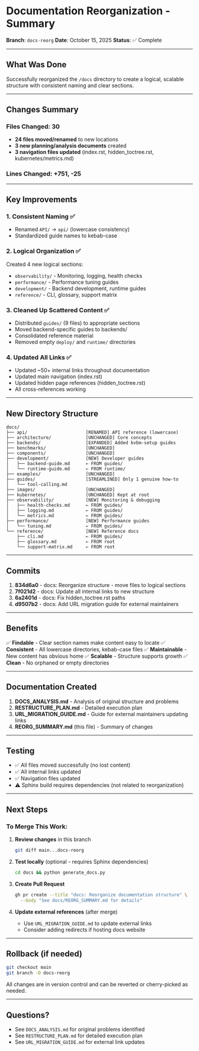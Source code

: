# Documentation Reorganization - Summary

**Branch**: `docs-reorg`
**Date**: October 15, 2025
**Status**: ✅ Complete

---

## What Was Done

Successfully reorganized the `/docs` directory to create a logical, scalable structure with consistent naming and clear sections.

---

## Changes Summary

### Files Changed: 30
- **24 files moved/renamed** to new locations
- **3 new planning/analysis documents** created
- **3 navigation files updated** (index.rst, hidden_toctree.rst, kubernetes/metrics.md)

### Lines Changed: +751, -25

---

## Key Improvements

### 1. **Consistent Naming** ✅
- Renamed `API/` → `api/` (lowercase consistency)
- Standardized guide names to kebab-case

### 2. **Logical Organization** ✅
Created 4 new logical sections:
- `observability/` - Monitoring, logging, health checks
- `performance/` - Performance tuning guides
- `development/` - Backend development, runtime guides
- `reference/` - CLI, glossary, support matrix

### 3. **Cleaned Up Scattered Content** ✅
- Distributed `guides/` (9 files) to appropriate sections
- Moved backend-specific guides to backends/
- Consolidated reference material
- Removed empty `deploy/` and `runtime/` directories

### 4. **Updated All Links** ✅
- Updated ~50+ internal links throughout documentation
- Updated main navigation (index.rst)
- Updated hidden page references (hidden_toctree.rst)
- All cross-references working

---

## New Directory Structure

```
docs/
├── api/                      [RENAMED] API reference (lowercase)
├── architecture/             [UNCHANGED] Core concepts
├── backends/                 [EXPANDED] Added kvbm-setup guides
├── benchmarks/               [UNCHANGED]
├── components/               [UNCHANGED]
├── development/              [NEW] Developer guides
│   ├── backend-guide.md      ← FROM guides/
│   └── runtime-guide.md      ← FROM runtime/
├── examples/                 [UNCHANGED]
├── guides/                   [STREAMLINED] Only 1 genuine how-to
│   └── tool-calling.md
├── images/                   [UNCHANGED]
├── kubernetes/               [UNCHANGED] Kept at root
├── observability/            [NEW] Monitoring & debugging
│   ├── health-checks.md      ← FROM guides/
│   ├── logging.md            ← FROM guides/
│   └── metrics.md            ← FROM guides/
├── performance/              [NEW] Performance guides
│   └── tuning.md             ← FROM guides/
└── reference/                [NEW] Reference docs
    ├── cli.md                ← FROM guides/
    ├── glossary.md           ← FROM root
    └── support-matrix.md     ← FROM root
```

---

## Commits

1. **834d6a0** - docs: Reorganize structure - move files to logical sections
2. **7f021d2** - docs: Update all internal links to new structure
3. **6a2401d** - docs: Fix hidden_toctree.rst paths
4. **d9507b2** - docs: Add URL migration guide for external maintainers

---

## Benefits

✅ **Findable** - Clear section names make content easy to locate
✅ **Consistent** - All lowercase directories, kebab-case files
✅ **Maintainable** - New content has obvious home
✅ **Scalable** - Structure supports growth
✅ **Clean** - No orphaned or empty directories

---

## Documentation Created

1. **DOCS_ANALYSIS.md** - Analysis of original structure and problems
2. **RESTRUCTURE_PLAN.md** - Detailed execution plan
3. **URL_MIGRATION_GUIDE.md** - Guide for external maintainers updating links
4. **REORG_SUMMARY.md** (this file) - Summary of changes

---

## Testing

- ✅ All files moved successfully (no lost content)
- ✅ All internal links updated
- ✅ Navigation files updated
- ⚠️ Sphinx build requires dependencies (not related to reorganization)

---

## Next Steps

### To Merge This Work:

1. **Review changes** in this branch
   ```bash
   git diff main...docs-reorg
   ```

2. **Test locally** (optional - requires Sphinx dependencies)
   ```bash
   cd docs && python generate_docs.py
   ```

3. **Create Pull Request**
   ```bash
   gh pr create --title "docs: Reorganize documentation structure" \
     --body "See docs/REORG_SUMMARY.md for details"
   ```

4. **Update external references** (after merge)
   - Use `URL_MIGRATION_GUIDE.md` to update external links
   - Consider adding redirects if hosting docs website

---

## Rollback (if needed)

```bash
git checkout main
git branch -D docs-reorg
```

All changes are in version control and can be reverted or cherry-picked as needed.

---

## Questions?

- See `DOCS_ANALYSIS.md` for original problems identified
- See `RESTRUCTURE_PLAN.md` for detailed execution plan
- See `URL_MIGRATION_GUIDE.md` for external link updates
